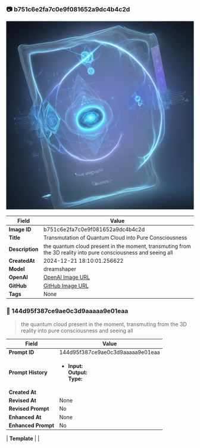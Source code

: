 

### 📷 b751c6e2fa7c0e9f081652a9dc4b4c2d 


![data.id](./b751c6e2fa7c0e9f081652a9dc4b4c2d.jpg)


| Field          | Value                                                                                                                     |
|----------------|---------------------------------------------------------------------------------------------------------------------------|
| **Image ID**             | b751c6e2fa7c0e9f081652a9dc4b4c2d                                                                                                             |
| **Title**           | Transmutation of Quantum Cloud into Pure Consciousness                                                                                                       |
| **Description**           | the quantum cloud present in the moment, transmuting from the 3D reality into pure consciousness and seeing all                                                                                                       |
| **CreatedAt**        | 2024-12-21 18:10:01.256622                                                                                                        |
| **Model**        | dreamshaper                                                                                                        |
| **OpenAI**         | [OpenAI Image URL](http://192.168.1.85:8081/generated-images/b642477037278.png)                                                                                |
| **GitHub**         | [GitHub Image URL](https://raw.githubusercontent.com/Caneta-Silva/GODZ/refs/heads/main/images/b751c6e2fa7c0e9f081652a9dc4b4c2d/b751c6e2fa7c0e9f081652a9dc4b4c2d.jpg)                                                                                |
| **Tags**       | None                                                                                                                   |

### 📜 144d95f387ce9ae0c3d9aaaaa9e01eaa

> the quantum cloud present in the moment, transmuting from the 3D reality into pure consciousness and seeing all

| Field          | Value                                                                                                                                                                      |
|----------------|----------------------------------------------------------------------------------------------------------------------------------------------------------------------------|
| **Prompt ID**  | 144d95f387ce9ae0c3d9aaaaa9e01eaa                                                                                                                                                            |
| **Prompt History** | <ul><li>**Input:**  <br> **Output:**  <br> **Type:** </li></ul> |
| **Created At** |                                                                                                                                                    |
| **Revised At** | None                                                                                                                                                   |
| **Revised Prompt** | No                                                                                                                                                                      |
| **Enhanced At** | None                                                                                                                                                  |
| **Enhanced Prompt** | No                                                                                                                                                                    |

| **Template**   |                                                                                                                                            |


